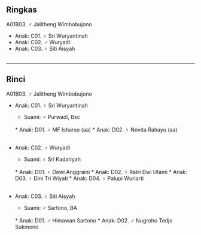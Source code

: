 ## Ringkas

A01B03. ♂ Jalitheng Wimbobujono
	<br/>

*	Anak: C01. ♀ Sri Wuryantinah
*	Anak: C02. ♂ Wuryadi
*	Anak: C03. ♀ Siti Aisyah
	<br/><br/>

-- -- --

## Rinci

A01B03. ♂ Jalitheng Wimbobujono
	<br/>

*	Anak: C01. ♀ Sri Wuryantinah
	*	Suami: ♂ Purwadi, Bsc
	<br/>
	*	Anak: D01. ♂ MF Isharso (aa)
	*	Anak: D02. ♀ Novita Rahayu (aa)
	<br/><br/>

*	Anak: C02. ♂ Wuryadi
	*	Suami: ♀ Sri Kadariyah
	<br/>
	*	Anak: D01. ♀ Dewi Anggraini
	*	Anak: D02. ♀ Ratri Dwi Utami
	*	Anak: D03. ♀ Dini Tri Wiyati
	*	Anak: D04. ♀ Palupi Wuriarti
	<br/><br/>

*	Anak: C03. ♀ Siti Aisyah
	*	Suami: ♂ Sartono, BA
	<br/>
	*	Anak: D01. ♂ Himawan Sartono
	*	Anak: D02. ♂ Nugroho Tedjo Sukmono
	<br/><br/>
